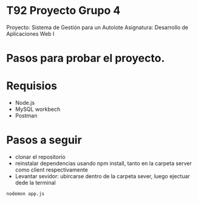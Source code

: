 # T92 Proyecto Grupo 4
Proyecto: Sistema de Gestión para un Autolote 
Asignatura: Desarrollo de Aplicaciones Web I

# Pasos para probar el proyecto.

# Requisios
* Node.js
* MySQL workbech
* Postman 

# Pasos a seguir
* clonar el repositorio
* reinstalar dependencias usando npm install, tanto en la carpeta server como client respectivamente
* Levantar sevidor: ubircarse dentro de la carpeta sever, luego ejectuar dede la terminal 

``` bash 
nodemon app.js
```



